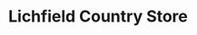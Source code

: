 ---
title: "Lichfield Country Store"
url: /litchfield/lichfield-country-store/
shop: Lebensmittel
---